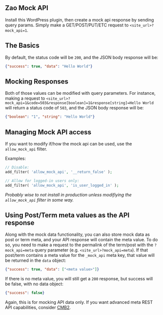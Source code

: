 Zao Mock API
--------

Install this WordPress plugin, then create a mock api response by sending query params. Simply make a GET/POST/PUT/ETC request to `<site_url>?mock_api=1`.

## The Basics

By default, the status code will be `200`, and the JSON body response will be:

```json
{"success": true, "data": "Hello World"}
```

## Mocking Responses

Both of those values can be modified with query parameters. For instance, making a request to `<site_url>?mock_api=1&code=503&response[boolean]=1&response[string]=Hello World` will return a status code of `503`, and the JSON body response will be:

```json
{"boolean": "1", "string": "Hello World"}
```

## Managing Mock API access

If you want to modify if/how the mock api can be used, use the `allow_mock_api` filter.

Examples:

```php
// Disable:
add_filter( 'allow_mock_api', '__return_false' );

// Allow for logged-in users only:
add_filter( 'allow_mock_api', 'is_user_logged_in' );
```

_Probably wise to not install in production unless modifiying the `allow_mock_api` filter in some way._

## Using Post/Term meta values as the API response

Along with the mock data functionality, you can also store mock data as post or term meta, and your API response will contain the meta value. To do so, you need to make a request to the permalink of the term/post with the `?mock_api=meta` query parameter (e.g. `<site_url>?mock_api=meta`). If that post/term contains a meta value for the `_mock_api` meta key, that value will be returned in the `data` object:

```json
{"success": true, "data": ["<meta value>"]}
```

If there is no meta value, you will still get a `200` response, but success will be false, with no data object:

```json
{"success": false}
```

Again, this is for mocking API data only. If you want advanced meta REST API capabilities, consider [CMB2](https://github.com/WebDevStudios/CMB2/wiki/REST-API).
